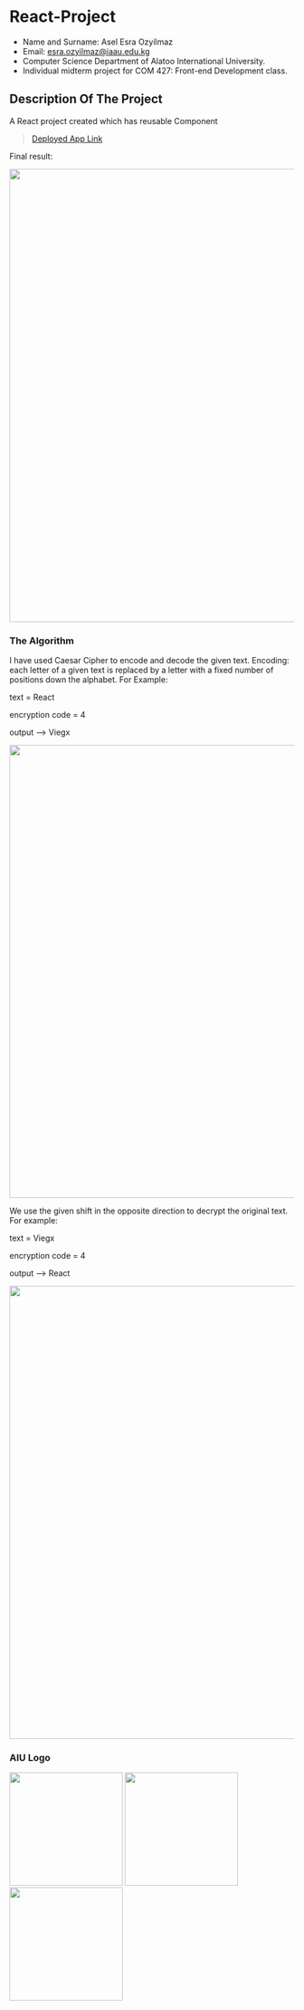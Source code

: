 React-Project
==================================================================

- Name and Surname: Asel Esra Ozyilmaz
- Email: esra.ozyilmaz@iaau.edu.kg
- Computer Science Department of Alatoo International University.
- Individual midterm project for COM 427: Front-end Development class.

## Description Of The Project

A React project created which has reusable Component

> [Deployed App Link](https://react-project-jy80a0vpe-aselesra.vercel.app/)


Final result:

<img src="https://user-images.githubusercontent.com/64264345/200198879-af22ad50-1e20-4c88-b046-aed90721b46c.png" width="800">


### The Algorithm
I have used Caesar Cipher to encode and decode the given text. Encoding: each letter of a given text is replaced by a letter with a fixed number of positions down the alphabet.
For Example: 

text = React

encryption code = 4 

output --> Viegx

<img src="https://user-images.githubusercontent.com/64264345/200199369-74bb19d8-4387-4c5e-9fd2-cb50ec5ea25a.png" width="800">

We use the given shift in the opposite direction to decrypt the original text.
For example:

text = Viegx

encryption code = 4 

output --> React

<img src="https://user-images.githubusercontent.com/64264345/200199748-e3bc6082-da22-4503-b7b2-09386376dff8.png" width="800">

### AIU Logo

<img src="https://user-images.githubusercontent.com/64264345/200199821-005ff3fd-ae5a-4939-82e6-0216d5dfacb2.png" width="200">
<img src="https://user-images.githubusercontent.com/64264345/200199859-422475a3-ea9d-4255-99e1-a6a0fc8dd1d6.png" width="200">
<img src="https://user-images.githubusercontent.com/64264345/200199891-010769c5-6e81-48a3-8239-3bdae86fe342.png" width="200">




